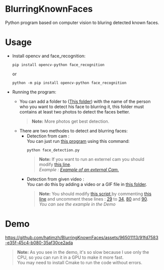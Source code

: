 # BlurringKnownFaces
Python program based on computer vision to bluring detected known faces.
# Usage
- Install opencv and face_recognition:
  
    ```terminal
    pip install opencv-python face_recognition
    ```
    or
    ```terminal 
    python -m pip install opencv-python face_recognition
    ```
- Running the program:
    - You can add a folder to (<a href="./known_faces">This folder</a>) with the name of the person who you want to detect his face to blurring it, this folder must contains at least two photos to detect the faces better.
      > **Note:** More photos get best detection.
    - There are two methodes to detect and blurring faces:
      - Detection from cam : <br>
        You can just run <a href="./face_detection.py">this program</a> using this command:
        ```terminal
        python face_detection.py
        ```
        > **Note:** If you want to run an externel cam you should modify <a href="./blob/main/face_detection.py#L27">this line</a>.<br>
      _Example : <a href="./tree/main/Example">Example of an external Cam.</a>_
      - Detection from given video :<br>
        You can do this by adding a video or a GIF file in <a href="./Test">this folder</a>.
        >**Note:** You should modify <a href="./blob/main/face_detection.py">this script </a> by commenting <a href="./blob/main/face_detection.py#L27">this line</a> and uncomment these lines : <a href="./blob/main/face_detection.py#L29">29</a> to <a href="./blob/main/face_detection.py#L29">34</a>, <a href="./blob/main/face_detection.py#L80">80</a> and <a href="./blob/main/face_detection.py#L90">90</a>.<br>
      _You can see the example in the Demo_
        
# Demo

https://github.com/hatimzh/BlurringKnownFaces/assets/96501113/91fd7583-e35f-45c4-b080-35af30ce2ada


> **Note:** As you see in the demo, it's so slow because I use only the CPU, so you can run it in a GPU to make it more fast. <br>
> You may need to install Cmake to run the code without errors.
